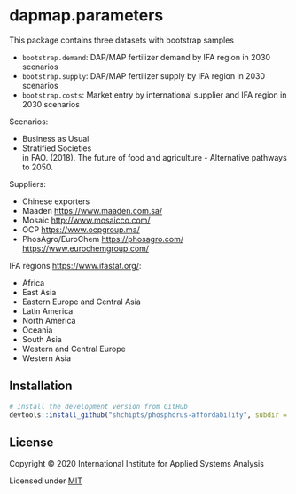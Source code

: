 # dapmap.parameters

This package contains three datasets with bootstrap samples

* `bootstrap.demand`: DAP/MAP fertilizer demand by IFA region in 2030 scenarios
* `bootstrap.supply`: DAP/MAP fertilizer supply by IFA region in 2030 scenarios
* `bootstrap.costs`: Market entry by international supplier and IFA region in 2030 scenarios

  
Scenarios:
- Business as Usual
- Stratified Societies  
in FAO. (2018). The future of food and agriculture - Alternative pathways to 2050.

Suppliers:
- Chinese exporters
- Maaden https://www.maaden.com.sa/
- Mosaic http://www.mosaicco.com/
- OCP https://www.ocpgroup.ma/
- PhosAgro/EuroChem  https://phosagro.com/ https://www.eurochemgroup.com/
  
IFA regions https://www.ifastat.org/:
- Africa
- East Asia
- Eastern Europe and Central Asia
- Latin America
- North America
- Oceania
- South Asia
- Western and Central Europe
- Western Asia
   
## Installation

```R
# Install the development version from GitHub
devtools::install_github("shchipts/phosphorus-affordability", subdir = "R/dapmap.parameters")
```

## License

Copyright © 2020 International Institute for Applied Systems Analysis

Licensed under [MIT](http://opensource.org/licenses/MIT)